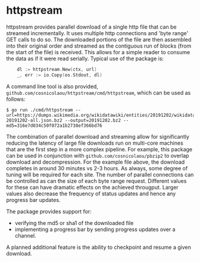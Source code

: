 # httpstream

httpstream provides parallel download of a single http file that can be streamed incrementally. It uses multiple http connections and 'byte range' GET calls
to do so. The downloaded portions of the file are then assembled into
their original order and streamed as the contiguous run of blocks (from the
start of the file) is received. This allows for a simple reader to consume
the data as if it were read serially. Typical use of the package is:

```go
    dl := httpstream.New(ctx, url)
    _, err := io.Copy(os.Stdout, dl)
```

A command line tool is also provided, `github.com/cosnicolaou/httpstream/cmd/httpstream`,
which can be used as follows:

``` 
$ go run ./cmd/httpstream --url=https://dumps.wikimedia.org/wikidatawiki/entities/20191202/wikidata-20191202-all.json.bz2 --output=20191202.bz2 --md5=316e7d034c50f072a1b2738ef366bd76
```

The combination of parallel download and streaming allow for significantly
reducing the latency of large file downloads run on multi-core machines that
are the first step in a more complex pipeline. For example, this package
can be used in conjunction with ```github.com/cosnicolaou/pbzip2``` to overlap
download and decompression. For the example file above, the download completes
in around 30 minutes vs 2-3 hours. As always, some degree of tuning will be required
for each site. The number of parallel connections can be controlled as can the size
of each byte range request. Different values for these can have dramatic effects
on the achieved througput. Larger values also decrease the frequency of status
updates and hence any progress bar updates.

The package provides support for:
  - verifying the md5 or sha1 of the downloaded file
  - implementing a progress bar by sending progress updates over a channel.

A planned additional feature is the ability to checkpoint and resume
a given download.


